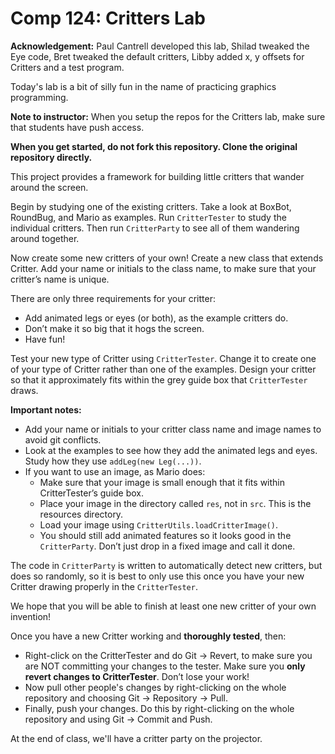 Comp 124: Critters Lab
====

**Acknowledgement:** Paul Cantrell developed this lab, Shilad tweaked the Eye code, Bret tweaked the default critters, Libby added x, y offsets for Critters and a test program.

Today's lab is a bit of silly fun in the name of practicing graphics programming.

**Note to instructor:** When you setup the repos for the Critters lab, make sure that students have push access.

**When you get started, do not fork this repository. Clone the original repository directly.**

This project provides a framework for building little critters that wander around the screen.

Begin by studying one of the existing critters. Take a look at BoxBot, RoundBug, and Mario as examples. Run `CritterTester` to study the individual critters. Then run `CritterParty` to see all of them wandering around together.

Now create some new critters of your own! Create a new class that extends Critter. Add your name or initials to the class name, to make sure that your critter’s name is unique.

There are only three requirements for your critter:
- Add animated legs or eyes (or both), as the example critters do.
- Don’t make it so big that it hogs the screen.
- Have fun!

Test your new type of Critter using `CritterTester`. Change it to create one of your type of Critter rather than one of the examples. Design your critter so that it approximately fits within the grey guide box that `CritterTester` draws.

**Important notes:** 

* Add your name or initials to your critter class name and image names to avoid git conflicts.
* Look at the examples to see how they add the animated legs and eyes. Study how they use `addLeg(new Leg(...))`.
* If you want to use an image, as Mario does:
    - Make sure that your image is small enough that it fits within CritterTester’s guide box.
    - Place your image in the directory called `res`, not in `src`. This is the resources directory.
    - Load your image using `CritterUtils.loadCritterImage()`.
    - You should still add animated features so it looks good in the `CritterParty`. Don’t just drop in a fixed image and call it done.

The code in `CritterParty` is written to automatically detect new critters, but does so randomly, so it is best to only use this once you have your new Critter drawing properly in the `CritterTester`.

We hope that you will be able to finish at least one new critter of your own invention!

Once you have a new Critter working and **thoroughly tested**, then:
* Right-click on the CritterTester and do Git → Revert, to make sure you are NOT committing your changes to the tester. Make sure you **only revert changes to CritterTester**. Don’t lose your work!
* Now pull other people's changes by right-clicking on the whole repository and choosing Git → Repository → Pull. 
* Finally, push your changes. Do this by right-clicking on the whole repository and using Git → Commit and Push.

At the end of class, we'll have a critter party on the projector.
